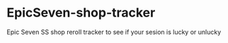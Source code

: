 # EpicSeven-shop-tracker
Epic Seven SS shop reroll tracker to see if your sesion is lucky or unlucky
